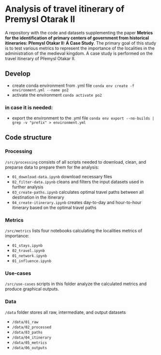 # Analysis of travel itinerary of Premysl Otarak II
A repository with the code and datasets supplementing the paper **Metrics for the identification of primary centers of government from historical itineraries: Přemysl Otakar II: A Case Study**. The primary goal of this study is to test various metrics to represent the importance of the localities in the administration of the medieval kingdom. A case study is performed on the travel itinerary of Přemysl Otakar II.  

## Develop

- create conda environment from .yml file `conda env create -f environment.yml --name po2`
- activate the environment `conda activate po2`

### in case it is needed:

- export the environment to the .yml file `conda env export --no-builds | grep -v "prefix" > environment.yml`

## Code structure

### Processing
`/src/processing` consists of all scripts needed to download, clean, and preparse data to prepare them for the analysis:

- `01_download-data.ipynb` download necessary files
- `02_filter-data.ipynb` cleans and filters the input datasets used in further analysis
- `03_create-paths.ipynb` calculates optimal travel paths between all destination in the itinerary
- `04_create-itinerary.ipynb` creates day-to-day and hour-to-hour itinerary based on the optimal travel paths

### Metrics
`/src/metrics` lists four notebooks calculating the localities metrics of importance:

- `01_stays.ipynb`
- `02_travel.ipynb`
- `01_network.ipynb`
- `01_influence.ipynb`

### Use-cases
`/src/use-cases` scripts in this folder analyze the calculated metrics and produce graphical outputs.

### Data
`/data` folder stores all raw, intermediate, and output datasets

- `/data/01_raw`
- `/data/02_processed`
- `/data/03_paths`
- `/data/04_itinerary`
- `/data/05_metrics`
- `/data/06_outputs`
